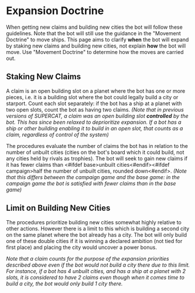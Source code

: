 # Expansion Doctrine

When getting new claims and building new cities the bot will follow these guidelines. Note that the bot will still use the guidance in the "Movement Doctrine" to move ships. This page aims to clarify **when** the bot will expand by staking new claims and building new cities, not explain **how** the bot will move. Use "Movement Doctrine" to determine how the moves are carried out.

## Staking New Claims

A claim is an open building slot on a planet where the bot has one or more pieces, i.e. it is a building slot where the bot could legally build a city or starport. Count each slot separately: if the bot has a ship at a planet with two open slots, count the bot as having two claims. *(Note that in previous versions of SUPERCAT, a claim was an open building slot **controlled** by the bot. This has since been relaxed to deprioritize expansion. If a bot has a ship or other building enabling it to build in an open slot, that counts as a claim, regardless of control of the system)* 

The procedures evaluate the number of claims the bot has in relation to the number of unbuilt cities (cities on the bot's board which it could build, not any cities held by rivals as trophies). The bot will seek to gain new claims if it has fewer claims than <#ifdef base>unbuilt cities<#endif><#ifdef campaign>half the number of unbuilt cities, rounded down<#endif>.
*(Note that this differs between the campaign game and the base game: in the campaign game the bot is satisfied with fewer claims than in the base game)*

## Limit on Building New Cities

The procedures prioritize building new cities somewhat highly relative to other actions. However there is a limit to this which is building a second city on the same planet where the bot already has a city. The bot will only build one of these double cities if it is winning a declared ambition (not tied for first place) and placing the city would uncover a power bonus.

*Note that a claim counts for the purpose of the expansion priorities described above even if the bot would not build a city there due to this limit. For instance, if a bot has 4 unbuilt cities, and has a ship at a planet with 2 slots, it is considered to have 2 claims even though when it comes time to build a city, the bot would only build 1 city there.*

<div class="pagebreak"> </div>
